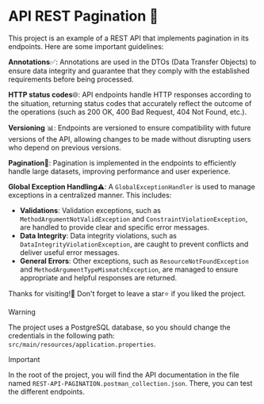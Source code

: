 # API REST Pagination 🚀
This project is an example of a REST API that implements pagination in its endpoints. Here are some important guidelines:

**Annotations**✅: Annotations are used in the DTOs (Data Transfer Objects) to ensure data integrity and guarantee that they comply with the established requirements before being processed.

**HTTP status codes**🌐: API endpoints handle HTTP responses according to the situation, returning status codes that accurately reflect the outcome of the operations (such as 200 OK, 400 Bad Request, 404 Not Found, etc.).

**Versioning** 📊: Endpoints are versioned to ensure compatibility with future versions of the API, allowing changes to be made without disrupting users who depend on previous versions.

**Pagination**📄: Pagination is implemented in the endpoints to efficiently handle large datasets, improving performance and user experience.

**Global Exception Handling**⚠️: A `GlobalExceptionHandler` is used to manage exceptions in a centralized manner. This includes:
- **Validations**: Validation exceptions, such as `MethodArgumentNotValidException` and `ConstraintViolationException`, are handled to provide clear and specific error messages.
- **Data Integrity**: Data integrity violations, such as `DataIntegrityViolationException`, are caught to prevent conflicts and deliver useful error messages.
- **General Errors**: Other exceptions, such as `ResourceNotFoundException` and `MethodArgumentTypeMismatchException`, are managed to ensure appropriate and helpful responses are returned.

Thanks for visiting!👋  Don't forget to leave a star⭐ if you liked the project.
> [!WARNING]
> The project uses a PostgreSQL database, so you should change the credentials in the following path: `src/main/resources/application.properties`.

> [!IMPORTANT]
> In the root of the project, you will find the API documentation in the file named `REST-API-PAGINATION.postman_collection.json`. There, you can test the different endpoints.